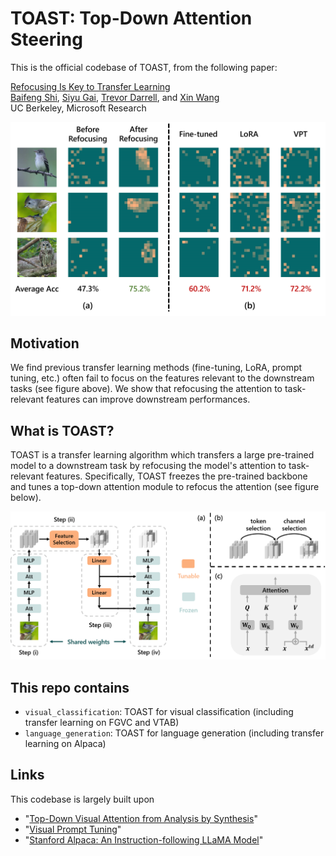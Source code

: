 # TOAST: Top-Down Attention Steering


This is the official codebase of TOAST, from the following paper:

[Refocusing Is Key to Transfer Learning]() \
[Baifeng Shi](https://bfshi.github.io), [Siyu Gai](https://github.com/Catherine0505), [Trevor Darrell](https://people.eecs.berkeley.edu/~trevor/), and [Xin Wang](https://xinw.ai/)\
UC Berkeley, Microsoft Research

<img src="asset/intro.png" alt="drawing" width="600"/>


## Motivation

We find previous transfer learning methods (fine-tuning, LoRA, prompt tuning, etc.) often fail to focus on the features relevant to the downstream tasks (see figure above). We show that refocusing the attention to task-relevant features can improve downstream performances.

## What is TOAST?

TOAST is a transfer learning algorithm which transfers a large pre-trained model to a downstream task by refocusing the model's attention to task-relevant features. Specifically, TOAST freezes the pre-trained backbone and tunes a top-down attention module to refocus the attention (see figure below).

<img src="asset/toast.png" alt="drawing" width="800"/>

## This repo contains

- `visual_classification`: TOAST for visual classification (including transfer learning on FGVC and VTAB)
- `language_generation`: TOAST for language generation (including transfer learning on Alpaca)

## Links

This codebase is largely built upon 
- "[Top-Down Visual Attention from Analysis by Synthesis](https://github.com/bfshi/AbSViT)" 
- "[Visual Prompt Tuning](https://github.com/KMnP/vpt)"
- "[Stanford Alpaca: An Instruction-following LLaMA Model](https://github.com/tatsu-lab/stanford_alpaca)"

[//]: # ()
[//]: # (## Citation)

[//]: # (If you found this code helpful, please consider citing our work: )

[//]: # ()
[//]: # (```bibtext)

[//]: # (@article{shi2022visual,)

[//]: # (  title={Visual Attention Emerges from Recurrent Sparse Reconstruction},)

[//]: # (  author={Shi, Baifeng and Song, Yale and Joshi, Neel and Darrell, Trevor and Wang, Xin},)

[//]: # (  journal={arXiv preprint arXiv:2204.10962},)

[//]: # (  year={2022})

[//]: # (})

[//]: # (```)